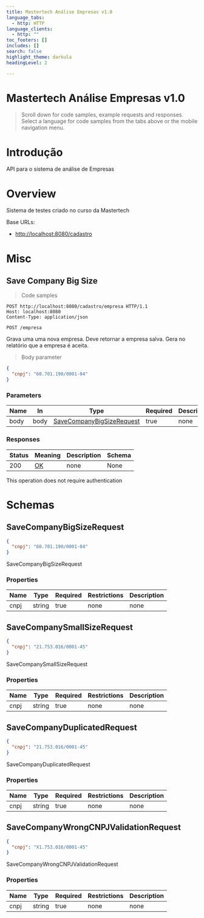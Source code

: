 ```yaml
---
title: Mastertech Análise Empresas v1.0
language_tabs:
  - http: HTTP
language_clients:
  - http: ""
toc_footers: []
includes: []
search: false
highlight_theme: darkula
headingLevel: 2

---
```


<!-- Generator: Widdershins v4.0.1 -->

<h1 id="mastertech-an-lise-empresas">Mastertech Análise Empresas v1.0</h1>

> Scroll down for code samples, example requests and responses. Select a language for code samples from the tabs above or the mobile navigation menu.

# Introdução
API para o sistema de análise de Empresas

# Overview
Sistema de testes criado no curso da Mastertech

Base URLs:

* <a href="http://localhost:8080/cadastro">http://localhost:8080/cadastro</a>

<h1 id="mastertech-an-lise-empresas-misc">Misc</h1>

## Save Company Big Size

<a id="opIdSaveCompanyBigSize"></a>

> Code samples

```http
POST http://localhost:8080/cadastro/empresa HTTP/1.1
Host: localhost:8080
Content-Type: application/json

```

`POST /empresa`

Grava uma uma nova empresa. Deve retornar a empresa salva. Gera no relatório que a empresa é aceita.

> Body parameter

```json
{
  "cnpj": "60.701.190/0001-04"
}
```

<h3 id="save-company-big-size-parameters">Parameters</h3>

|Name|In|Type|Required|Description|
|---|---|---|---|---|
|body|body|[SaveCompanyBigSizeRequest](#schemasavecompanybigsizerequest)|true|none|

<h3 id="save-company-big-size-responses">Responses</h3>

|Status|Meaning|Description|Schema|
|---|---|---|---|
|200|[OK](https://tools.ietf.org/html/rfc7231#section-6.3.1)|none|None|

<aside class="success">
This operation does not require authentication
</aside>

# Schemas

<h2 id="tocS_SaveCompanyBigSizeRequest">SaveCompanyBigSizeRequest</h2>
<!-- backwards compatibility -->
<a id="schemasavecompanybigsizerequest"></a>
<a id="schema_SaveCompanyBigSizeRequest"></a>
<a id="tocSsavecompanybigsizerequest"></a>
<a id="tocssavecompanybigsizerequest"></a>

```json
{
  "cnpj": "60.701.190/0001-04"
}

```

SaveCompanyBigSizeRequest

### Properties

|Name|Type|Required|Restrictions|Description|
|---|---|---|---|---|
|cnpj|string|true|none|none|

<h2 id="tocS_SaveCompanySmallSizeRequest">SaveCompanySmallSizeRequest</h2>
<!-- backwards compatibility -->
<a id="schemasavecompanysmallsizerequest"></a>
<a id="schema_SaveCompanySmallSizeRequest"></a>
<a id="tocSsavecompanysmallsizerequest"></a>
<a id="tocssavecompanysmallsizerequest"></a>

```json
{
  "cnpj": "21.753.016/0001-45"
}

```

SaveCompanySmallSizeRequest

### Properties

|Name|Type|Required|Restrictions|Description|
|---|---|---|---|---|
|cnpj|string|true|none|none|

<h2 id="tocS_SaveCompanyDuplicatedRequest">SaveCompanyDuplicatedRequest</h2>
<!-- backwards compatibility -->
<a id="schemasavecompanyduplicatedrequest"></a>
<a id="schema_SaveCompanyDuplicatedRequest"></a>
<a id="tocSsavecompanyduplicatedrequest"></a>
<a id="tocssavecompanyduplicatedrequest"></a>

```json
{
  "cnpj": "21.753.016/0001-45"
}

```

SaveCompanyDuplicatedRequest

### Properties

|Name|Type|Required|Restrictions|Description|
|---|---|---|---|---|
|cnpj|string|true|none|none|

<h2 id="tocS_SaveCompanyWrongCNPJValidationRequest">SaveCompanyWrongCNPJValidationRequest</h2>
<!-- backwards compatibility -->
<a id="schemasavecompanywrongcnpjvalidationrequest"></a>
<a id="schema_SaveCompanyWrongCNPJValidationRequest"></a>
<a id="tocSsavecompanywrongcnpjvalidationrequest"></a>
<a id="tocssavecompanywrongcnpjvalidationrequest"></a>

```json
{
  "cnpj": "X1.753.016/0001-45"
}

```

SaveCompanyWrongCNPJValidationRequest

### Properties

|Name|Type|Required|Restrictions|Description|
|---|---|---|---|---|
|cnpj|string|true|none|none|

